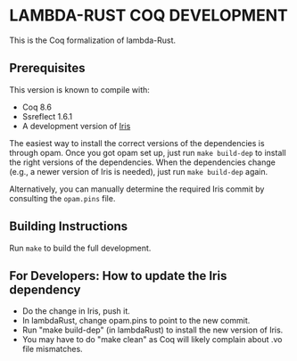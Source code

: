 # LAMBDA-RUST COQ DEVELOPMENT

This is the Coq formalization of lambda-Rust.

## Prerequisites

This version is known to compile with:

 - Coq 8.6
 - Ssreflect 1.6.1
 - A development version of [Iris](https://gitlab.mpi-sws.org/FP/iris-coq/)

The easiest way to install the correct versions of the dependencies is through
opam.  Once you got opam set up, just run `make build-dep` to install the right
versions of the dependencies.  When the dependencies change (e.g., a newer
version of Iris is needed), just run `make build-dep` again.

Alternatively, you can manually determine the required Iris commit by consulting
the `opam.pins` file.

## Building Instructions

Run `make` to build the full development.

## For Developers: How to update the Iris dependency

- Do the change in Iris, push it.
- In lambdaRust, change opam.pins to point to the new commit.
- Run "make build-dep" (in lambdaRust) to install the new version of Iris.
- You may have to do "make clean" as Coq will likely complain about .vo file
  mismatches.
